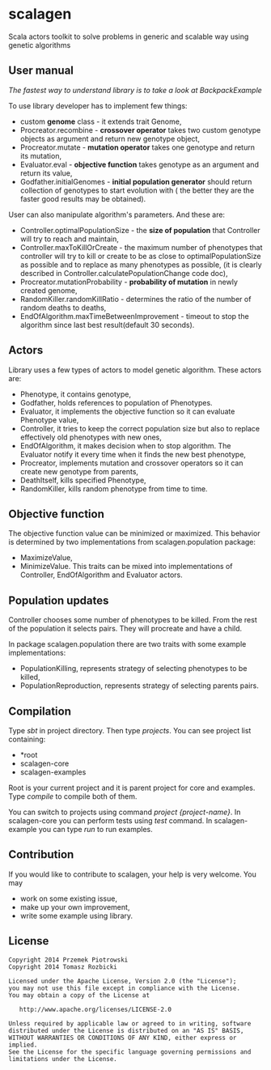 scalagen
========

Scala actors toolkit to solve problems in generic and scalable way using genetic algorithms

## User manual
*The fastest way to understand library is to take a look at BackpackExample*

To use library developer has to implement few things:
* custom **genome** class - it extends trait Genome,
* Procreator.recombine - **crossover operator** takes two custom genotype objects as argument and return new genotype object,
* Procreator.mutate - **mutation operator** takes one genotype and return its mutation,
* Evaluator.eval - **objective function** takes genotype as an argument and return its value,
* Godfather.initialGenomes - **initial population generator** should return collection of genotypes to start evolution with (
the better they are the faster good results may be obtained).

User can also manipulate algorithm's parameters. And these are:

* Controller.optimalPopulationSize - the **size of population** that Controller will try to reach and maintain,
* Controller.maxToKillOrCreate - the maximum number of phenotypes that controller will try to kill or create
to be as close to optimalPopulationSize as possible and to replace as many phenotypes as possible,
(it is clearly described in Controller.calculatePopulationChange code doc),
* Procreator.mutationProbability - **probability of mutation** in newly created genome,
* RandomKiller.randomKillRatio - determines the ratio of the number of random deaths to deaths,
* EndOfAlgorithm.maxTimeBetweenImprovement - timeout to stop the algorithm since last best result(default 30 seconds).

## Actors
Library uses a few types of actors to model genetic algorithm. These actors are:
* Phenotype, it contains genotype,
* Godfather, holds references to population of Phenotypes.
* Evaluator, it implements the objective function so it can evaluate Phenotype value,
* Controller, it tries to keep the correct population size but also to replace effectively old phenotypes with new ones, 
* EndOfAlgorithm, it makes decision when to stop algorithm. The Evaluator notify it every time when it finds the new best phenotype,
* Procreator, implements mutation and crossover operators so it can create new genotype from parents,
* DeathItself, kills specified Phenotype,
* RandomKiller, kills random phenotype from time to time.

## Objective function
The objective function value can be minimized or maximized. This behavior is determined by two implementations from scalagen.population package:
* MaximizeValue,
* MinimizeValue.
This traits can be mixed into implementations of Controller, EndOfAlgorithm and Evaluator actors.

## Population updates
Controller chooses some number of phenotypes to be killed. From the rest of the population it selects pairs. 
They will procreate and have a child.

In package scalagen.population there are two traits with some example implementations:
* PopulationKilling, represents strategy of selecting phenotypes to be killed,
* PopulationReproduction, represents strategy of selecting parents pairs.

## Compilation

Type *sbt* in project directory. Then type *projects*. You can see project list containing:
* *root
* scalagen-core
* scalagen-examples

Root is your current project and it is parent project for core and examples. Type *compile* to compile both of them.

You can switch to projects using command *project {project-name}*.
In scalagen-core you can perform tests using *test* command.
In scalagen-example you can type *run* to run examples.

## Contribution
If you would like to contribute to scalagen, your help is very welcome. You may
* work on some existing issue,
* make up your own improvement,
* write some example using library.



License
--------

    Copyright 2014 Przemek Piotrowski
    Copyright 2014 Tomasz Rozbicki

    Licensed under the Apache License, Version 2.0 (the "License");
    you may not use this file except in compliance with the License.
    You may obtain a copy of the License at

       http://www.apache.org/licenses/LICENSE-2.0

    Unless required by applicable law or agreed to in writing, software
    distributed under the License is distributed on an "AS IS" BASIS,
    WITHOUT WARRANTIES OR CONDITIONS OF ANY KIND, either express or implied.
    See the License for the specific language governing permissions and
    limitations under the License.
